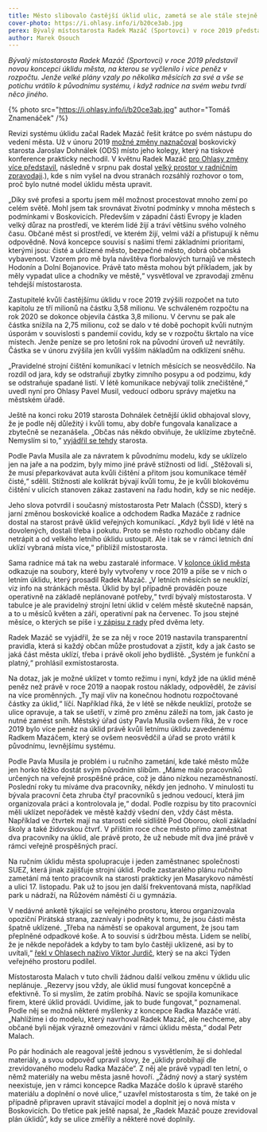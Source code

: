 ```yaml
---
title: Město slibovalo častější úklid ulic, zametá se ale stále stejně
cover-photo: https://i.ohlasy.info/i/b20ce3ab.jpg
perex: Bývalý místostarosta Radek Mazáč (Sportovci) v roce 2019 představil novou koncepci úklidu města. Velké plány ale vzaly po několika měsících za své a vše se potichu vrátilo k původnímu systému, i když radnice na svém webu tvrdí něco jiného.
author: Marek Osouch
---
```


*Bývalý místostarosta Radek Mazáč (Sportovci) v roce 2019 představil novou koncepci úklidu města, na kterou se vyčlenilo i více peněz v rozpočtu. Jenže velké plány vzaly po několika měsících za své a vše se potichu vrátilo k původnímu systému, i když radnice na svém webu tvrdí něco jiného.*

{% photo src="https://i.ohlasy.info/i/b20ce3ab.jpg" author="Tomáš Znamenáček" /%}

Revizi systému úklidu začal Radek Mazáč řešit krátce po svém nástupu do vedení města. Už v únoru 2019 [možné změny naznačoval](https://ohlasy.info/clanky/2019/03/z-radnice.html) boskovický starosta Jaroslav Dohnálek (ODS) místo jeho kolegy, který na tiskové konference prakticky nechodil. V květnu Radek Mazáč [pro Ohlasy změny více představil](https://ohlasy.info/clanky/2019/06/z-radnice.html), následně v srpnu pak dostal [velký prostor v radničním zpravodaji](https://www.boskovice.cz/assets/File.ashx?id_org=832&id_dokumenty=36659).), kde s ním vyšel na dvou stranách rozsáhlý rozhovor o tom, proč bylo nutné model úklidu města upravit.

„Díky své profesi a sportu jsem měl možnost procestovat mnoho zemí po celém světě. Mohl jsem tak srovnávat životní podmínky v mnoha městech s podmínkami v Boskovicích. Především v západní části Evropy je kladen velký důraz na prostředí, ve kterém lidé žijí a tráví většinu svého volného času. Občané měst si prostředí, ve kterém žijí, velmi váží a přistupují k němu odpovědně. Nová koncepce souvisí s našimi třemi základními prioritami, kterými jsou: čisté a uklizené město, bezpečné město, dobrá občanská vybavenost. Vzorem pro mě byla návštěva florbalových turnajů ve městech Hodonín a Dolní Bojanovice. Právě tato města mohou být příkladem, jak by měly vypadat ulice a chodníky ve městě,“ vysvětloval ve zpravodaji změnu tehdejší místostarosta.

Zastupitelé kvůli častějšímu úklidu v roce 2019 zvýšili rozpočet na tuto kapitolu ze tří milionů na částku 3,58 milionu. Ve schváleném rozpočtu na rok 2020 se dokonce objevila částka 3,8 milionu. V červnu se pak ale částka snížila na 2,75 milionu, což se dalo v té době pochopit kvůli nutným úsporám v souvislosti s pandemií covidu, kdy se v rozpočtu škrtalo na více místech. Jenže peníze se pro letošní rok na původní úroveň už nevrátily. Částka se v únoru zvýšila jen kvůli vyšším nákladům na odklízení sněhu.

„Pravidelné strojní čištění komunikací v letních měsících se neosvědčilo. Na rozdíl od jara, kdy se odstraňují zbytky zimního posypu a od podzimu, kdy se odstraňuje spadané listí. V létě komunikace nebývají tolik znečištěné,“ uvedl nyní pro Ohlasy Pavel Musil, vedoucí odboru správy majetku na městském úřadě.

Ještě na konci roku 2019 starosta Dohnálek četnější úklid obhajoval slovy, že je podle něj důležitý i kvůli tomu, aby dobře fungovala kanalizace a zbytečně se nezanášela. „Občas nás někdo obviňuje, že uklízíme zbytečně. Nemyslím si to,“ [vyjádřil se tehdy](https://ohlasy.info/clanky/2019/12/z-radnice-2.html) starosta.

Podle Pavla Musila ale za návratem k původnímu modelu, kdy se uklízelo jen na jaře a na podzim, byly mimo jiné právě stížnosti od lidí. „Stěžovali si, že musí přeparkovávat auta kvůli čištění a přitom jsou komunikace téměř čisté,“ sdělil. Stížnosti ale kolikrát bývají kvůli tomu, že je kvůli blokovému čištění v ulicích stanoven zákaz zastavení na řadu hodin, kdy se nic neděje. 

Jeho slova potvrdil i současný místostarosta Petr Malach (ČSSD), který s jarní změnou boskovické koalice a odchodem Radka Mazáče z radnice dostal na starost právě úklid veřejných komunikací. „Když byli lidé v létě na dovolených, dostali třeba i pokutu. Proto se město rozhodlo občany dále netrápit a od velkého letního úklidu ustoupit. Ale i tak se v rámci letních dní uklízí vybraná místa více,“ přiblížil místostarosta.

Sama radnice má tak na webu zastaralé informace. V [kolonce úklid města ](https://www.boskovice.cz/vismo/dokumenty2.asp?id_org=832&id=36615)odkazuje na soubory, které byly vytvořeny v roce 2019 a píše se v nich o letním úklidu, který prosadil Radek Mazáč. „V letních měsících se neuklízí, viz info na stránkách města. Úklid by byl případně prováděn pouze operativně na základě neplánované potřeby,“ tvrdí bývalý místostarosta. V tabulce je ale pravidelný strojní letní úklid v celém městě skutečně napsán, a to u měsíců květen a září, operativní pak na červenec. To jsou stejné měsíce, o kterých se píše i [v zápisu z rady](https://boskovice.cz/assets/File.ashx?id_org=832&id_dokumenty=36367) před dvěma lety.

Radek Mazáč se vyjádřil, že se za něj v roce 2019 nastavila transparentní pravidla, která si každý občan může prostudovat a zjistit, kdy a jak často se jaká část města uklízí, třeba i právě okolí jeho bydliště. „Systém je funkční a platný,“ prohlásil exmístostarosta.

Na dotaz, jak je možné uklízet v tomto režimu i nyní, když jde na úklid méně peněz než právě v roce 2019 a naopak rostou náklady, odpověděl, že závisí na více proměnných. „Ty mají vliv na konečnou hodnotu rozpočtované částky za úklid,“ líčí. Například říká, že v létě se někde neuklízí, protože se ulice opravuje, a tak se ušetří, v zimě pro změnu záleží na tom, jak často je nutné zamést sníh. Městský úřad ústy Pavla Musila ovšem říká, že v roce 2019 bylo více peněz na úklid právě kvůli letnímu úklidu zavedenému Radkem Mazáčem, který se ovšem neosvědčil a úřad se proto vrátil k původnímu, levnějšímu systému.

Podle Pavla Musila je problém i u ručního zametání, kde také město může jen horko těžko dostát svým původním slibům. „Máme málo pracovníků určených na veřejně prospěšné práce, což je dáno nízkou nezaměstnaností. Poslední roky tu míváme dva pracovníky, někdy jen jednoho. V minulosti tu bývala pracovní četa zhruba čtyř pracovníků s jednou vedoucí, která jim organizovala práci a kontrolovala je,“ dodal. Podle rozpisu by tito pracovníci měli uklízet nepořádek ve městě každý všední den, vždy část města. Například ve čtvrtek mají na starosti celé sídliště Pod Oborou, okolí základní školy a také židovskou čtvrť. V příštím roce chce město přímo zaměstnat dva pracovníky na úklid, ale právě proto, že už nebude mít dva jiné právě v rámci veřejně prospěšných prací.

Na ručním úklidu města spolupracuje i jeden zaměstnanec společnosti SUEZ, která jinak zajišťuje strojní úklid. Podle zastaralého plánu ručního zametání má tento pracovník na starosti prakticky jen Masarykovo náměstí a ulici 17. listopadu. Pak už to jsou jen další frekventovaná místa, například park u nádraží, na Růžovém náměstí či u gymnázia.

V nedávné anketě týkající se veřejného prostoru, kterou organizovala opoziční Pirátská strana, zaznívaly i podněty k tomu, že jsou části města špatně uklízené. „Třeba na náměstí se opakoval argument, že jsou tam přeplněné odpadkové koše. A to souvisí s údržbou města. Lidem se nelíbí, že je někde nepořádek a kdyby to tam bylo častěji uklizené, asi by to uvítali,“ [řekl v Ohlasech naživo Viktor Jurdič](https://ohlasy.info/clanky/2021/11/jurdic-nazivo.html), který se na akci Týden veřejného prostoru podílel.

Místostarosta Malach v tuto chvíli žádnou další velkou změnu v úklidu ulic neplánuje. „Rezervy jsou vždy, ale úklid musí fungovat koncepčně a efektivně. To si myslím, že zatím probíhá. Navíc se spojila komunikace firem, které úklid provádí. Uvidíme, jak to bude fungovat,“ poznamenal. Podle něj se možná některé myšlenky z koncepce Radka Mazáče vrátí. „Nahlížíme i do modelu, který navrhoval Radek Mazáč, ale nechceme, aby občané byli nějak výrazně omezováni v rámci úklidu města,“ dodal Petr Malach. 

Po pár hodinách ale reagoval ještě jednou s vysvětlením, že si dohledal materiály, a svou odpověď upravil slovy, že „úklidy probíhají dle zrevidovaného modelu Radka Mazáče“. Z něj ale právě vypadl ten letní, o němž materiály na webu města jasně hovoří. „Žádný nový a starý systém neexistuje, jen v rámci koncepce Radka Mazáče došlo k úpravě starého materiálu a doplnění o nové ulice,“ uzavřel místostarosta s tím, že také on je případně připraven upravit stávající model a doplnit jej o nová místa v Boskovicích. Do třetice pak ještě napsal, že „Radek Mazáč pouze zrevidoval plán úklidů“, kdy se ulice změřily a některé nové doplnily.